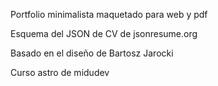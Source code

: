 Portfolio minimalista maquetado para web y pdf


Esquema del JSON de CV de jsonresume.org


Basado en el diseño de Bartosz Jarocki


Curso astro de midudev